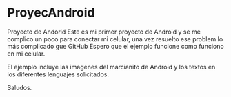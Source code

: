 # ProyecAndroid
Proyecto de Andorid
Este es mi primer proyecto de Android y se me complico un poco para conectar
mi celular, una vez resuelto ese problem lo más complicado gue GitHub
Espero que el ejemplo funcione como funciono en mi celular.

El ejemplo incluye las imagenes del marcianito de Android y los textos en los 
diferentes lenguajes solicitados.


Saludos.
